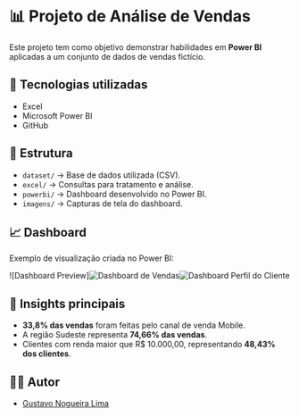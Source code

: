 # 📊 Projeto de Análise de Vendas

Este projeto tem como objetivo demonstrar habilidades em **Power BI** aplicadas a um conjunto de dados de vendas fictício.

## 🚀 Tecnologias utilizadas
- Excel
- Microsoft Power BI
- GitHub

## 📂 Estrutura
- `dataset/` → Base de dados utilizada (CSV).
- `excel/` → Consultas para tratamento e análise.
- `powerbi/` → Dashboard desenvolvido no Power BI.
- `imagens/` → Capturas de tela do dashboard.

## 📈 Dashboard
Exemplo de visualização criada no Power BI:

![Dashboard Preview]![Dashboard de Vendas](https://github.com/user-attachments/assets/f89abc05-b0c3-41b7-9ea0-c413f75aa3c3)![Dashboard Perfil do Cliente](https://github.com/user-attachments/assets/efbbaec5-a842-495c-849d-29f594732a5a)



## 🔎 Insights principais
- **33,8% das vendas** foram feitas pelo canal de venda Mobile.
- A região Sudeste representa **74,66% das vendas**.
- Clientes com renda maior que R$ 10.000,00, representando **48,43% dos clientes**.

## 👨‍💻 Autor
- [Gustavo Nogueira Lima](https://br.linkedin.com/in/gustavo-nogueira-lima)  
